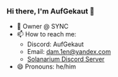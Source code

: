 ### Hi there, I'm AufGekaut 👋

- 🌟 Owner @ SYNC
- 📫 How to reach me: 
  - Discord: AufGekaut
  - Email: dam.1en@yandex.com
  - [Solanarium Discord Server](https://discord.com/invite/Solanarium)
- 😄 Pronouns: he/him
